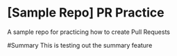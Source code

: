 # [Sample Repo] PR Practice
A sample repo for practicing how to create Pull Requests

#Summary
This is testing out the summary feature